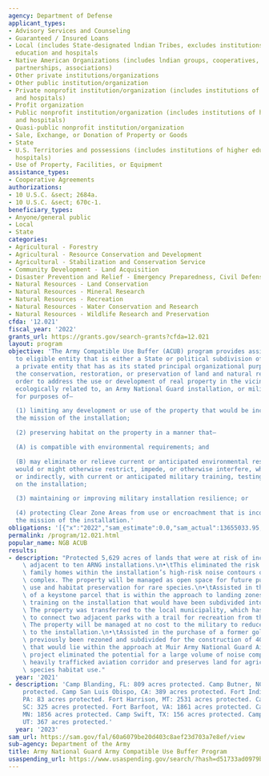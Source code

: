 ```yaml
---
agency: Department of Defense
applicant_types:
- Advisory Services and Counseling
- Guaranteed / Insured Loans
- Local (includes State-designated lndian Tribes, excludes institutions of higher
  education and hospitals
- Native American Organizations (includes lndian groups, cooperatives, corporations,
  partnerships, associations)
- Other private institutions/organizations
- Other public institution/organization
- Private nonprofit institution/organization (includes institutions of higher education
  and hospitals)
- Profit organization
- Public nonprofit institution/organization (includes institutions of higher education
  and hospitals)
- Quasi-public nonprofit institution/organization
- Sale, Exchange, or Donation of Property or Goods
- State
- U.S. Territories and possessions (includes institutions of higher education and
  hospitals)
- Use of Property, Facilities, or Equipment
assistance_types:
- Cooperative Agreements
authorizations:
- 10 U.S.C. &sect; 2684a.
- 10 U.S.C. &sect; 670c-1.
beneficiary_types:
- Anyone/general public
- Local
- State
categories:
- Agricultural - Forestry
- Agricultural - Resource Conservation and Development
- Agricultural - Stabilization and Conservation Service
- Community Development - Land Acquisition
- Disaster Prevention and Relief - Emergency Preparedness, Civil Defense
- Natural Resources - Land Conservation
- Natural Resources - Mineral Research
- Natural Resources - Recreation
- Natural Resources - Water Conservation and Research
- Natural Resources - Wildlife Research and Preservation
cfda: '12.021'
fiscal_year: '2022'
grants_url: https://grants.gov/search-grants?cfda=12.021
layout: program
objective: 'The Army Compatible Use Buffer (ACUB) program provides assistance awards
  to eligible entity that is either a State or political subdivision of a State or
  a private entity that has as its stated principal organizational purpose or goal
  the conservation, restoration, or preservation of land and natural resources in
  order to address the use or development of real property in the vicinity of, or
  ecologically related to, an Army National Guard installation, or military airspace
  for purposes of—

  (1) limiting any development or use of the property that would be incompatible with
  the mission of the installation;

  (2) preserving habitat on the property in a manner that—

  (A) is compatible with environmental requirements; and

  (B) may eliminate or relieve current or anticipated environmental restrictions that
  would or might otherwise restrict, impede, or otherwise interfere, whether directly
  or indirectly, with current or anticipated military training, testing, or operations
  on the installation;

  (3) maintaining or improving military installation resilience; or

  (4) protecting Clear Zone Areas from use or encroachment that is incompatible with
  the mission of the installation.'
obligations: '[{"x":"2022","sam_estimate":0.0,"sam_actual":13655033.95,"usa_spending_actual":0.0},{"x":"2023","sam_estimate":15312327.0,"sam_actual":0.0,"usa_spending_actual":1290000.0},{"x":"2024","sam_estimate":14000000.0,"sam_actual":0.0,"usa_spending_actual":200000.0}]'
permalink: /program/12.021.html
popular_name: NGB ACUB
results:
- description: "Protected 5,629 acres of lands that were at risk of incompatible development\
    \ adjacent to ten ARNG installations.\n•\tThis eliminated the risk of 57 single\
    \ family homes within the installation’s high-risk noise contours of the range\
    \ complex. The property will be managed as open space for future public recreational\
    \ use and habitat preservation for rare species.\n•\tAssisted in the purchase\
    \ of a keystone parcel that is within the approach to landing zones used in helicopter\
    \ training on the installation that would have been subdivided into 35 home sites.\
    \ The property was transferred to the local municipality, which has used the land\
    \ to connect two adjacent parks with a trail for recreation from the community.\
    \ The property will be managed at no cost to the military to reduce wildfire risks\
    \ to the installation.\n•\tAssisted in the purchase of a former golf course had\
    \ previously been rezoned and subdivided for the construction of 400+ residences\
    \ that would lie within the approach at Muir Army National Guard Airfield. This\
    \ project eliminated the potential for a large volume of noise complaints in a\
    \ heavily trafficked aviation corridor and preserves land for agricultural and\
    \ species habitat use."
  year: '2021'
- description: 'Camp Blanding, FL: 809 acres protected. Camp Butner, NC: 129 acres
    protected. Camp San Luis Obispo, CA: 389 acres protected. Fort Indiantown Gap,
    PA: 83 acres protected. Fort Harrison, MT: 2531 acres protected. Camp McCrady,
    SC: 325 acres protected. Fort Barfoot, VA: 1861 acres protected. Camp Ripley,
    MN: 1856 acres protected. Camp Swift, TX: 156 acres protected. Camp Williams,
    UT: 367 acres protected.'
  year: '2023'
sam_url: https://sam.gov/fal/60a6079be20d403c8aef23d703a7e8ef/view
sub-agency: Department of the Army
title: Army National Guard Army Compatible Use Buffer Program
usaspending_url: https://www.usaspending.gov/search/?hash=d51733ad0979b99d913fb03b85b93d06
---
```

